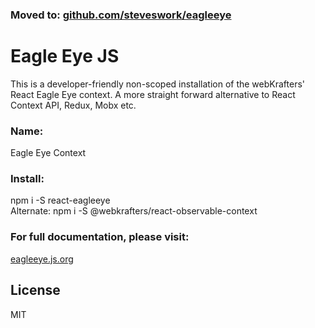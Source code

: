 ### Moved to: [github.com/steveswork/eagleeye](https://github.com/steveswork/eagleeye)

# Eagle Eye JS

This is a developer-friendly non-scoped installation of the webKrafters' React Eagle Eye context. A more straight forward alternative to React Context API, Redux, Mobx etc.

### Name:

Eagle Eye Context

### Install:

npm i -S react-eagleeye\
Alternate: npm i -S @webkrafters/react-observable-context

### For full documentation, please visit:

<a href="https://eagleeye.js.org">eagleeye.js.org</a>

## License

MIT
